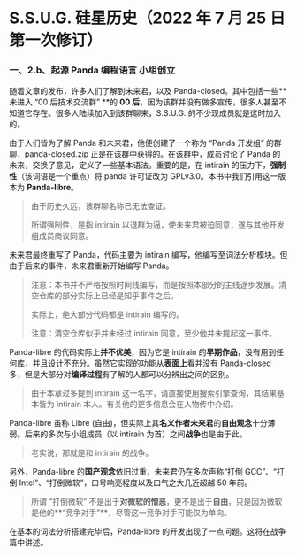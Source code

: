 # S.S.U.G. 硅星历史（2022 年 7 月 25 日第一次修订）

### 一、2.b、起源 Panda 编程语言 小组创立

随着文章的发布，许多人们了解到未来君，以及 Panda-closed。其中包括一些**未进入 “00 后技术交流群” **的 **00 后**，因为该群并没有做多宣传，很多人甚至不知道它存在。很多人陆续加入到该群聊来，S.S.U.G. 的不少现成员就是这时加入的。

由于人们皆为了解 Panda 和未来君，他便创建了一个称为 “Panda 开发组” 的群聊，panda-closed.zip 正是在该群中获得的。在该群中，成员讨论了 Panda 的未来，交换了意见，定义了一些基本语法。重要的是，在 intirain 的压力下，**强制性**（该词语是一个重点）将 panda 许可证改为 GPLv3.0。本书中我们引用这一版本为 **Panda-libre**。

> 由于历史久远，该群聊名称已无法查证。
>
> 所谓强制性，是指 intirain 以退群为逼，使未来君被迫同意，遂与其他开发组成员商议同意。

未来君最终重写了 Panda，代码主要为 intirain 编写，他编写至词法分析模块。但由于后来的事件，未来君重新开始编写 Panda。

> 注意：本书并不严格按照时间线编写，而是按照本部分的主线逐步发展。清空仓库的部分实际上已经是知乎事件之后。
>
> 实际上，绝大部分代码都是 intirain 编写的。
>
> 注意：清空仓库似乎并未经过 intirain 同意，至少他并未提起这一事件。

Panda-libre 的代码实际上**并不优美**，因为它是 intirain 的**早期作品**，没有用到任何库，并且设计不充分。虽然它实现的功能从**表面上**看并没有 Panda-closed 多，但是大部分对**编译过程**有了解的人都可以分辨出之间的区别。

> 由于本章过多提到 intirain 这一名字，请直接使用搜索引擎查询，其结果基本皆为 intirain 本人。有关他的更多信息会在人物传中介绍。

Panda-libre 虽称 Libre (自由)，但实际上其**名义作者未来君**的**自由观念**十分薄弱。后来的多次与小组成员（以 intirain 为首）之间**战争**也是由于此。

> 老实说，那就是和 intirain 的战争。

另外，Panda-libre 的**国产观念**依旧过重，未来君仍在多次声称“打倒 GCC”、“打倒 Intel”、“打倒微软”，口号响亮程度以及口气之大几近超越 50 年前。

> 所谓 “打倒微软” 不是出于**对微软的憎恶**，更不是出于**自由**，只是因为微软是他的**“竞争对手”**，尽管这一竞争对手可能仅为单向。

在基本的词法分析搭建完毕后，Panda-libre 的开发出现了一点问题。这将在战争篇中讲述。
